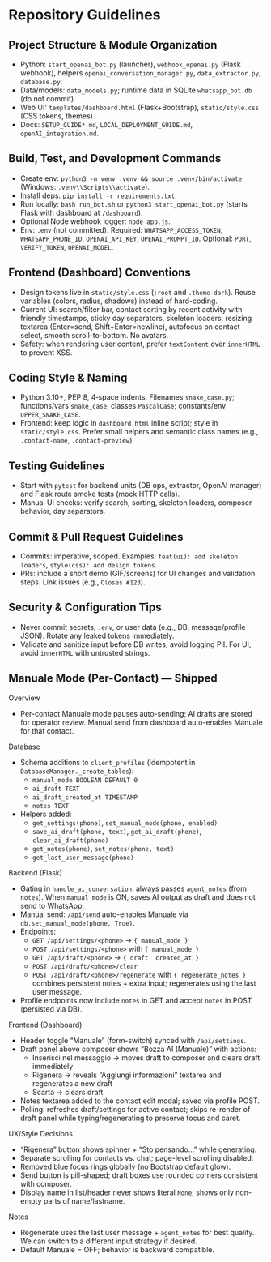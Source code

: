 # Repository Guidelines

## Project Structure & Module Organization
- Python: `start_openai_bot.py` (launcher), `webhook_openai.py` (Flask webhook), helpers `openai_conversation_manager.py`, `data_extractor.py`, `database.py`.
- Data/models: `data_models.py`; runtime data in SQLite `whatsapp_bot.db` (do not commit).
- Web UI: `templates/dashboard.html` (Flask+Bootstrap), `static/style.css` (CSS tokens, themes).
- Docs: `SETUP_GUIDE*.md`, `LOCAL_DEPLOYMENT_GUIDE.md`, `openAI_integration.md`.

## Build, Test, and Development Commands
- Create env: `python3 -m venv .venv && source .venv/bin/activate` (Windows: `.venv\\Scripts\\activate`).
- Install deps: `pip install -r requirements.txt`.
- Run locally: `bash run_bot.sh` or `python3 start_openai_bot.py` (starts Flask with dashboard at `/dashboard`).
- Optional Node webhook logger: `node app.js`.
- Env: `.env` (not committed). Required: `WHATSAPP_ACCESS_TOKEN`, `WHATSAPP_PHONE_ID`, `OPENAI_API_KEY`, `OPENAI_PROMPT_ID`. Optional: `PORT`, `VERIFY_TOKEN`, `OPENAI_MODEL`.

## Frontend (Dashboard) Conventions
- Design tokens live in `static/style.css` (`:root` and `.theme-dark`). Reuse variables (colors, radius, shadows) instead of hard-coding.
- Current UI: search/filter bar, contact sorting by recent activity with friendly timestamps, sticky day separators, skeleton loaders, resizing textarea (Enter=send, Shift+Enter=newline), autofocus on contact select, smooth scroll-to-bottom. No avatars.
- Safety: when rendering user content, prefer `textContent` over `innerHTML` to prevent XSS.

## Coding Style & Naming
- Python 3.10+, PEP 8, 4‑space indents. Filenames `snake_case.py`; functions/vars `snake_case`; classes `PascalCase`; constants/env `UPPER_SNAKE_CASE`.
- Frontend: keep logic in `dashboard.html` inline script; style in `static/style.css`. Prefer small helpers and semantic class names (e.g., `.contact-name`, `.contact-preview`).

## Testing Guidelines
- Start with `pytest` for backend units (DB ops, extractor, OpenAI manager) and Flask route smoke tests (mock HTTP calls).
- Manual UI checks: verify search, sorting, skeleton loaders, composer behavior, day separators.

## Commit & Pull Request Guidelines
- Commits: imperative, scoped. Examples: `feat(ui): add skeleton loaders`, `style(css): add design tokens`.
- PRs: include a short demo (GIF/screens) for UI changes and validation steps. Link issues (e.g., `Closes #123`).

## Security & Configuration Tips
- Never commit secrets, `.env`, or user data (e.g., DB, message/profile JSON). Rotate any leaked tokens immediately.
- Validate and sanitize input before DB writes; avoid logging PII. For UI, avoid `innerHTML` with untrusted strings.

## Manuale Mode (Per-Contact) — Shipped

Overview
- Per-contact Manuale mode pauses auto-sending; AI drafts are stored for operator review. Manual send from dashboard auto-enables Manuale for that contact.

Database
- Schema additions to `client_profiles` (idempotent in `DatabaseManager._create_tables`):
  - `manual_mode BOOLEAN DEFAULT 0`
  - `ai_draft TEXT`
  - `ai_draft_created_at TIMESTAMP`
  - `notes TEXT`
- Helpers added:
  - `get_settings(phone)`, `set_manual_mode(phone, enabled)`
  - `save_ai_draft(phone, text)`, `get_ai_draft(phone)`, `clear_ai_draft(phone)`
  - `get_notes(phone)`, `set_notes(phone, text)`
  - `get_last_user_message(phone)`

Backend (Flask)
- Gating in `handle_ai_conversation`: always passes `agent_notes` (from `notes`). When `manual_mode` is ON, saves AI output as draft and does not send to WhatsApp.
- Manual send: `/api/send` auto-enables Manuale via `db.set_manual_mode(phone, True)`.
- Endpoints:
  - `GET /api/settings/<phone>` → `{ manual_mode }`
  - `POST /api/settings/<phone>` with `{ manual_mode }`
  - `GET /api/draft/<phone>` → `{ draft, created_at }`
  - `POST /api/draft/<phone>/clear`
  - `POST /api/draft/<phone>/regenerate` with `{ regenerate_notes }` combines persistent notes + extra input; regenerates using the last user message.
- Profile endpoints now include `notes` in GET and accept `notes` in POST (persisted via DB).

Frontend (Dashboard)
- Header toggle “Manuale” (form-switch) synced with `/api/settings`.
- Draft panel above composer shows “Bozza AI (Manuale)” with actions:
  - Inserisci nel messaggio → moves draft to composer and clears draft immediately
  - Rigenera → reveals “Aggiungi informazioni” textarea and regenerates a new draft
  - Scarta → clears draft
- Notes textarea added to the contact edit modal; saved via profile POST.
- Polling: refreshes draft/settings for active contact; skips re-render of draft panel while typing/regenerating to preserve focus and caret.

UX/Style Decisions
- “Rigenera” button shows spinner + “Sto pensando…” while generating.
- Separate scrolling for contacts vs. chat; page-level scrolling disabled.
- Removed blue focus rings globally (no Bootstrap default glow).
- Send button is pill-shaped; draft boxes use rounded corners consistent with composer.
- Display name in list/header never shows literal `None`; shows only non-empty parts of name/lastname.

Notes
- Regenerate uses the last user message + `agent_notes` for best quality. We can switch to a different input strategy if desired.
- Default Manuale = OFF; behavior is backward compatible.

